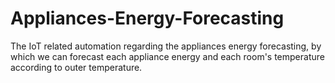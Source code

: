 # Appliances-Energy-Forecasting
The IoT related automation regarding the appliances energy forecasting, by which we can forecast each appliance energy and each room's temperature according to outer temperature.

